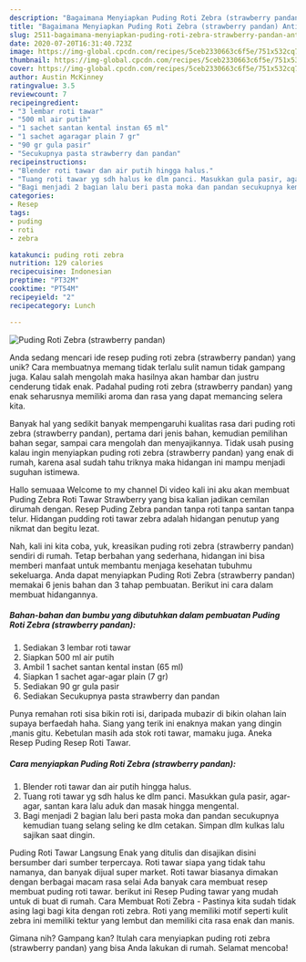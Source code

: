 ```yaml
---
description: "Bagaimana Menyiapkan Puding Roti Zebra (strawberry pandan) Anti Gagal"
title: "Bagaimana Menyiapkan Puding Roti Zebra (strawberry pandan) Anti Gagal"
slug: 2511-bagaimana-menyiapkan-puding-roti-zebra-strawberry-pandan-anti-gagal
date: 2020-07-20T16:31:40.723Z
image: https://img-global.cpcdn.com/recipes/5ceb2330663c6f5e/751x532cq70/puding-roti-zebra-strawberry-pandan-foto-resep-utama.jpg
thumbnail: https://img-global.cpcdn.com/recipes/5ceb2330663c6f5e/751x532cq70/puding-roti-zebra-strawberry-pandan-foto-resep-utama.jpg
cover: https://img-global.cpcdn.com/recipes/5ceb2330663c6f5e/751x532cq70/puding-roti-zebra-strawberry-pandan-foto-resep-utama.jpg
author: Austin McKinney
ratingvalue: 3.5
reviewcount: 7
recipeingredient:
- "3 lembar roti tawar"
- "500 ml air putih"
- "1 sachet santan kental instan 65 ml"
- "1 sachet agaragar plain 7 gr"
- "90 gr gula pasir"
- "Secukupnya pasta strawberry dan pandan"
recipeinstructions:
- "Blender roti tawar dan air putih hingga halus."
- "Tuang roti tawar yg sdh halus ke dlm panci. Masukkan gula pasir, agar-agar, santan kara lalu aduk dan masak hingga mengental."
- "Bagi menjadi 2 bagian lalu beri pasta moka dan pandan secukupnya kemudian tuang selang seling ke dlm cetakan. Simpan dlm kulkas lalu sajikan saat dingin."
categories:
- Resep
tags:
- puding
- roti
- zebra

katakunci: puding roti zebra 
nutrition: 129 calories
recipecuisine: Indonesian
preptime: "PT32M"
cooktime: "PT54M"
recipeyield: "2"
recipecategory: Lunch

---
```



![Puding Roti Zebra (strawberry pandan)](https://img-global.cpcdn.com/recipes/5ceb2330663c6f5e/751x532cq70/puding-roti-zebra-strawberry-pandan-foto-resep-utama.jpg)

Anda sedang mencari ide resep puding roti zebra (strawberry pandan) yang unik? Cara membuatnya memang tidak terlalu sulit namun tidak gampang juga. Kalau salah mengolah maka hasilnya akan hambar dan justru cenderung tidak enak. Padahal puding roti zebra (strawberry pandan) yang enak seharusnya memiliki aroma dan rasa yang dapat memancing selera kita.

Banyak hal yang sedikit banyak mempengaruhi kualitas rasa dari puding roti zebra (strawberry pandan), pertama dari jenis bahan, kemudian pemilihan bahan segar, sampai cara mengolah dan menyajikannya. Tidak usah pusing kalau ingin menyiapkan puding roti zebra (strawberry pandan) yang enak di rumah, karena asal sudah tahu triknya maka hidangan ini mampu menjadi suguhan istimewa.

Hallo semuaaa Welcome to my channel Di video kali ini aku akan membuat Puding Zebra Roti Tawar Strawberry yang bisa kalian jadikan cemilan dirumah dengan. Resep Puding Zebra pandan tanpa roti tanpa santan tanpa telur. Hidangan pudding roti tawar zebra adalah hidangan penutup yang nikmat dan begitu lezat.


Nah, kali ini kita coba, yuk, kreasikan puding roti zebra (strawberry pandan) sendiri di rumah. Tetap berbahan yang sederhana, hidangan ini bisa memberi manfaat untuk membantu menjaga kesehatan tubuhmu sekeluarga. Anda dapat menyiapkan Puding Roti Zebra (strawberry pandan) memakai 6 jenis bahan dan 3 tahap pembuatan. Berikut ini cara dalam membuat hidangannya.

<!--inarticleads1-->

##### Bahan-bahan dan bumbu yang dibutuhkan dalam pembuatan Puding Roti Zebra (strawberry pandan):

1. Sediakan 3 lembar roti tawar
1. Siapkan 500 ml air putih
1. Ambil 1 sachet santan kental instan (65 ml)
1. Siapkan 1 sachet agar-agar plain (7 gr)
1. Sediakan 90 gr gula pasir
1. Sediakan Secukupnya pasta strawberry dan pandan


Punya remahan roti sisa bikin roti isi, daripada mubazir di bikin olahan lain supaya berfaedah haha. Siang yang terik ini enaknya makan yang dingin ,manis gitu. Kebetulan masih ada stok roti tawar, mamaku juga. Aneka Resep Puding Resep Roti Tawar. 

<!--inarticleads2-->

##### Cara menyiapkan Puding Roti Zebra (strawberry pandan):

1. Blender roti tawar dan air putih hingga halus.
1. Tuang roti tawar yg sdh halus ke dlm panci. Masukkan gula pasir, agar-agar, santan kara lalu aduk dan masak hingga mengental.
1. Bagi menjadi 2 bagian lalu beri pasta moka dan pandan secukupnya kemudian tuang selang seling ke dlm cetakan. Simpan dlm kulkas lalu sajikan saat dingin.


Puding Roti Tawar Langsung Enak yang ditulis dan disajikan disini bersumber dari sumber terpercaya. Roti tawar siapa yang tidak tahu namanya, dan banyak dijual super market. Roti tawar biasanya dimakan dengan berbagai macam rasa selai Ada banyak cara membuat resep membuat puding roti tawar. berikut ini Resep Puding tawar yang mudah untuk di buat di rumah. Cara Membuat Roti Zebra - Pastinya kita sudah tidak asing lagi bagi kita dengan roti zebra. Roti yang memiliki motif seperti kulit zebra ini memiliki tektur yang lembut dan memiliki cita rasa enak dan manis. 

Gimana nih? Gampang kan? Itulah cara menyiapkan puding roti zebra (strawberry pandan) yang bisa Anda lakukan di rumah. Selamat mencoba!
